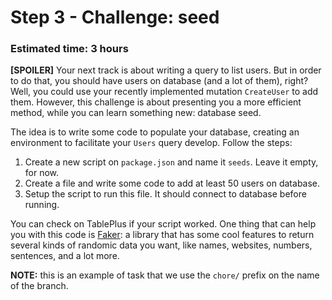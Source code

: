 # Step 3 - Challenge: seed
### Estimated time: 3 hours

**[SPOILER]** Your next track is about writing a query to list users. But in order to do that, you should have users on database (and a lot of them), right? Well, you could use your recently implemented mutation `CreateUser` to add them. However, this challenge is about presenting you a more efficient method, while you can learn something new: database seed.

The idea is to write some code to populate your database, creating an environment to facilitate your `Users` query develop. Follow the steps:

1. Create a new script on `package.json` and name it `seeds`. Leave it empty, for now.
1. Create a file and write some code to add at least 50 users on database.
1. Setup the script to run this file. It should connect to database before running.

You can check on TablePlus if your script worked. One thing that can help you with this code is [Faker](https://www.npmjs.com/package/faker): a library that has some cool features to return several kinds of randomic data you want, like names, websites, numbers, sentences, and a lot more.

**NOTE:** this is an example of task that we use the `chore/` prefix on the name of the branch.
